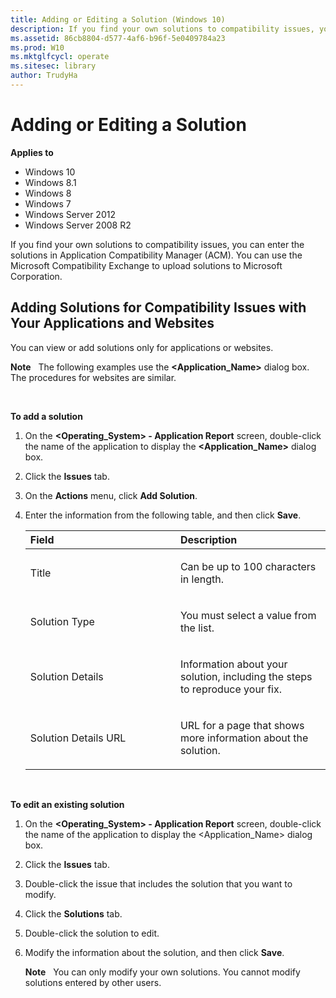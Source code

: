 ```yaml
---
title: Adding or Editing a Solution (Windows 10)
description: If you find your own solutions to compatibility issues, you can enter the solutions in Application Compatibility Manager (ACM). You can use the Microsoft Compatibility Exchange to upload solutions to Microsoft Corporation.
ms.assetid: 86cb8804-d577-4af6-b96f-5e0409784a23
ms.prod: W10
ms.mktglfcycl: operate
ms.sitesec: library
author: TrudyHa
---
```


# Adding or Editing a Solution


**Applies to**

-   Windows 10
-   Windows 8.1
-   Windows 8
-   Windows 7
-   Windows Server 2012
-   Windows Server 2008 R2

If you find your own solutions to compatibility issues, you can enter the solutions in Application Compatibility Manager (ACM). You can use the Microsoft Compatibility Exchange to upload solutions to Microsoft Corporation.

## Adding Solutions for Compatibility Issues with Your Applications and Websites


You can view or add solutions only for applications or websites.

**Note**  
The following examples use the **&lt;Application\_Name&gt;** dialog box. The procedures for websites are similar.

 

**To add a solution**

1.  On the **&lt;Operating\_System&gt; - Application Report** screen, double-click the name of the application to display the **&lt;Application\_Name&gt;** dialog box.

2.  Click the **Issues** tab.

3.  On the **Actions** menu, click **Add Solution**.

4.  Enter the information from the following table, and then click **Save**.

    <table>
    <colgroup>
    <col width="50%" />
    <col width="50%" />
    </colgroup>
    <thead>
    <tr class="header">
    <th align="left">Field</th>
    <th align="left">Description</th>
    </tr>
    </thead>
    <tbody>
    <tr class="odd">
    <td align="left"><p>Title</p></td>
    <td align="left"><p>Can be up to 100 characters in length.</p></td>
    </tr>
    <tr class="even">
    <td align="left"><p>Solution Type</p></td>
    <td align="left"><p>You must select a value from the list.</p></td>
    </tr>
    <tr class="odd">
    <td align="left"><p>Solution Details</p></td>
    <td align="left"><p>Information about your solution, including the steps to reproduce your fix.</p></td>
    </tr>
    <tr class="even">
    <td align="left"><p>Solution Details URL</p></td>
    <td align="left"><p>URL for a page that shows more information about the solution.</p></td>
    </tr>
    </tbody>
    </table>

     

**To edit an existing solution**

1.  On the **&lt;Operating\_System&gt; - Application Report** screen, double-click the name of the application to display the &lt;Application\_Name&gt; dialog box.

2.  Click the **Issues** tab.

3.  Double-click the issue that includes the solution that you want to modify.

4.  Click the **Solutions** tab.

5.  Double-click the solution to edit.

6.  Modify the information about the solution, and then click **Save**.

    **Note**  
    You can only modify your own solutions. You cannot modify solutions entered by other users.

     

 

 





